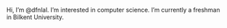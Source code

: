 Hi, I’m @dfnlal.
I’m interested in computer science.
I’m currently a freshman in Bilkent University.

<!---
dfnlal/dfnlal is a ✨ special ✨ repository because its `README.md` (this file) appears on your GitHub profile.
You can click the Preview link to take a look at your changes.
--->
